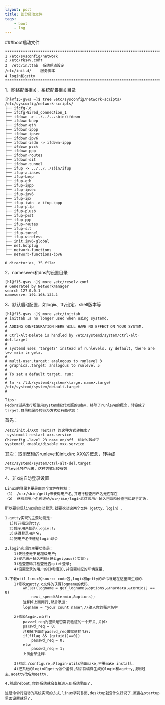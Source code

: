 ```yaml
---
layout: post
title: 部分启动文件
tags:
    - boot
    - log
---
```


###boot启动文件
>
	***************************************************************************
	1 /etc/sysconfig/network
	2 /etc/resov.conf
	3  /etc/inittab  系统启动设定
	/etc/init.d/    服务脚本
	4 login和getty
	****************************************************************************

1、网络配置相关，系统配置相关目录
>
	[hl@f15-gvos ~]$ tree /etc/sysconfig/network-scripts/
	/etc/sysconfig/network-scripts/
	├── ifcfg-lo
	├── ifcfg-Wired_connection_1
	├── ifdown -> ../../../sbin/ifdown
	├── ifdown-bnep
	├── ifdown-eth
	├── ifdown-ippp
	├── ifdown-ipsec
	├── ifdown-ipv6
	├── ifdown-isdn -> ifdown-ippp
	├── ifdown-post
	├── ifdown-ppp
	├── ifdown-routes
	├── ifdown-sit
	├── ifdown-tunnel
	├── ifup -> ../../../sbin/ifup
	├── ifup-aliases
	├── ifup-bnep
	├── ifup-eth
	├── ifup-ippp
	├── ifup-ipsec
	├── ifup-ipv6
	├── ifup-ipx
	├── ifup-isdn -> ifup-ippp
	├── ifup-plip
	├── ifup-plusb
	├── ifup-post
	├── ifup-ppp
	├── ifup-routes
	├── ifup-sit
	├── ifup-tunnel
	├── ifup-wireless
	├── init.ipv6-global
	├── net.hotplug
	├── network-functions
	└── network-functions-ipv6

	0 directories, 35 files

2、namesever和dns的设置目录
>
	[hl@f15-gvos ~]$ more /etc/resolv.conf    
	# Generated by NetworkManager
	search 127.0.0.1
	nameserver 192.168.132.2

3、默认启动配置，如login、tty设定、shell版本等
>
	[hl@f15-gvos ~]$ more /etc/inittab 
	# inittab is no longer used when using systemd.
	#
	# ADDING CONFIGURATION HERE WILL HAVE NO EFFECT ON YOUR SYSTEM.
	#
	# Ctrl-Alt-Delete is handled by /etc/systemd/system/ctrl-alt-del.target
	#
	# systemd uses 'targets' instead of runlevels. By default, there are two main targets:
	#
	# multi-user.target: analogous to runlevel 3
	# graphical.target: analogous to runlevel 5
	#
	# To set a default target, run:
	#
	# ln -s /lib/systemd/system/<target name>.target /etc/systemd/system/default.target
	#

	Tips:
	Fedora派系发行版使用systemd取代老版的udev，移除了runleve的概念，转变成了target.目录和服务的行为方式也有些改变：

首先：
>
	/etc/init.d/XXX restart 的这种方式转换成了
	 systemctl restart xxx.service
	Chkconfig –level 23 name on/off  相对的转成了
	systemctl enable/disable xxx.service



其次：取消繁琐的runlevel和init.d/rc.XXX的概念，转换成
>
	/etc/systemd/system/ctrl-alt-del.target
	将level独立起来，这种方式比较有效

4、非x端自动登录设置
>
	Linux的登录主要是由两个文件在控制：
	（1）	/usr/sbin/getty来获得用户名,并进行检查用户名是否存在
	（2）	然后将用户名传递给/usr/bin/login来获取用户输入密码和检查密码是否正确.

	所以要实现linux的自动登录,就要改动这两个文件（getty、login）.

	1.getty实现的主要功能是:
	  1)打开指定的tty;
	  2)提示用户登录(login:);
	  3)获得登录用户名;
	  4)把用户名传递给login命令
	  
	2.login实现的主要功能是:
		1)先检查是不是超级用户;
		2)提示用户输入密码(通过getpass()实现);
		3)检查密码并检查是否quiet登录;
		4)设置登录的用户的ID和组ID,并设置相应的环境变量.
		
	3.下载util-linux的source code包,login和getty的命令就是在这里面生成的.
		1)修改agetty.c文件的获得logname的代码.
			while((logname = get_logname(&options,&chardata,&termio)) == 0)
				next_speed(&termio,&options);
			注释掉上面两行,然后添加:
			logname = "your count name";//输入你的账户名字
		
		2)修改login.c文件:
			passwd_req为密码是否需要验证的一个开关,关掉:
			passwd_req = 0;
			注释掉下面对passwd_req做赋值的几行:
			if(fflag && (getuid()==0))
				passwd_req = 0;
			else
				passwd_req = 1;
			上面全部注释.
			
		3)然后./configure,进login-utils里面make,不要make install.
		4)把系统的login和getty做个备份,然后将编译生成的login和agetty,复制过去,agetty改名为getty.
		
	4.然后reboot,你的系统就会直接进入到系统里面了.
	 
	这是命令行启动的系统实现的方式,linux字符界面,desktop就没什么好说了,直接在startup里面设置就好了.
